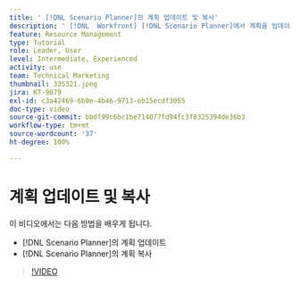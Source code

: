 ```yaml
---
title: ' [!DNL Scenario Planner]의 계획 업데이트 및 복사'
description: ' [!DNL  Workfront] [!DNL Scenario Planner]에서 계획을 업데이트하거나 복사하는 방법을 알아봅니다.'
feature: Resource Management
type: Tutorial
role: Leader, User
level: Intermediate, Experienced
activity: use
team: Technical Marketing
thumbnail: 335321.jpeg
jira: KT-9079
exl-id: c3a42469-6b0e-4b46-9713-eb15ecdf3055
doc-type: video
source-git-commit: bbdf99c6bc1be714077fd94fc3f8325394de36b3
workflow-type: tm+mt
source-wordcount: '37'
ht-degree: 100%

---
```


# 계획 업데이트 및 복사

이 비디오에서는 다음 방법을 배우게 됩니다.

* [!DNL Scenario Planner]의 계획 업데이트
* [!DNL Scenario Planner]의 계획 복사

>[!VIDEO](https://video.tv.adobe.com/v/3412651/?quality=12&learn=on&enablevpops=1&captions=kor)
